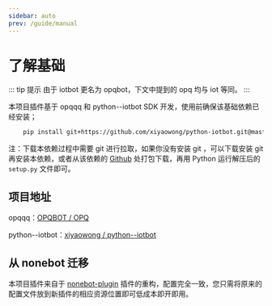 ```yaml
---
sidebar: auto
prev: /guide/manual
---
```


# 了解基础

::: tip 提示
由于 iotbot 更名为 opqbot，下文中提到的 opq 均与 iot 等同。
:::

本项目插件基于 opqqq 和 python--iotbot SDK 开发，使用前确保该基础依赖已经安装；
```bash
    pip install git+https://github.com/xiyaowong/python-iotbot.git@master
```
注：下载本依赖过程中需要 git 进行拉取，如果你没有安装 git ，可以下载安装 git 再安装本依赖，或者从该依赖的 [Github](https://github.com/xiyaowong/python--iotbot) 处打包下载，再用 Python 运行解压后的 `setup.py` 文件即可。

## 项目地址

opqqq：[OPQBOT / OPQ](https://github.com/OPQBOT/OPQ)

python--iotbot：[xiyaowong / python--iotbot](https://github.com/xiyaowong/python--iotbot)

## 从 nonebot 迁移

本项目插件来自于 [nonebot-plugin](https://github.com/fz6m/nonebot-plugin) 插件的重构，配置完全一致，您只需将原来的配置文件放到新插件的相应资源位置即可低成本即开即用。